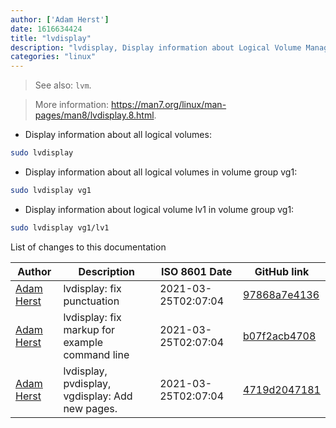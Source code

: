```yaml
---
author: ['Adam Herst']
date: 1616634424
title: "lvdisplay"
description: "lvdisplay, Display information about Logical Volume Manager (LVM) logical volumes."
categories: "linux"
---
```

> See also: `lvm`.

> More information: <https://man7.org/linux/man-pages/man8/lvdisplay.8.html>.

- Display information about all logical volumes:

```bash
sudo lvdisplay
```

- Display information about all logical volumes in volume group vg1:

```bash
sudo lvdisplay vg1
```

- Display information about logical volume lv1 in volume group vg1:

```bash
sudo lvdisplay vg1/lv1
```
List of changes to this documentation


Author | Description | ISO 8601 Date | GitHub link
------|-----|-----|-----
[Adam Herst](mailto:adamherst@adamherst.com) | lvdisplay: fix punctuation | 2021-03-25T02:07:04 | [97868a7e4136](https://github.com/tldr-pages/tldr/commit/97868a7e413646b29a7b3d99298a80507e879056)
[Adam Herst](mailto:adamherst@adamherst.com) | lvdisplay: fix markup for example command line | 2021-03-25T02:07:04 | [b07f2acb4708](https://github.com/tldr-pages/tldr/commit/b07f2acb4708403ca6faf18adf5536dd0efa61e1)
[Adam Herst](mailto:adamherst@adamherst.com) | lvdisplay, pvdisplay, vgdisplay: Add new pages. | 2021-03-25T02:07:04 | [4719d2047181](https://github.com/tldr-pages/tldr/commit/4719d2047181569de84cc0fb54d238c2d3878012)

